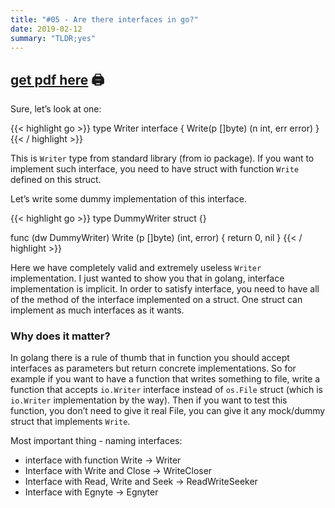 ```yaml
---
title: "#05 - Are there interfaces in go?"
date: 2019-02-12
summary: "TLDR;yes"
---
```


## [get pdf here](/gott/episode05.pdf) 🖨

Sure, let’s look at one:

{{< highlight go >}}
type Writer interface {
  Write(p []byte) (n int, err error)
}
{{< / highlight >}}

This is `Writer` type from standard library (from io package). If you want to implement such interface, you need to have struct with function `Write` defined on this struct.

Let’s write some dummy implementation of this interface.

{{< highlight go >}}
type DummyWriter struct {}

func (dw DummyWriter) Write (p []byte) (int, error) {
  return 0, nil
}
{{< / highlight >}}

Here we have completely valid and extremely useless `Writer` implementation. I just wanted to show you that in golang, interface implementation is implicit. In order to satisfy interface, you need to have all of the method of the interface implemented on a struct. One struct can implement as much interfaces as it wants.

### Why does it matter?
In golang there is a rule of thumb that in function you should accept interfaces as parameters but return concrete implementations. So for example if you want to have a function that writes something to file, write a function that accepts `io.Writer` interface instead of `os.File` struct (which is `io.Writer` implementation by the way). Then if you want to test this function, you don’t need to give it real File, you can give it any mock/dummy struct that implements `Write`.

Most important thing - naming interfaces:

- interface with function Write -> Writer
- Interface with Write and Close -> WriteCloser
- Interface with Read, Write and Seek -> ReadWriteSeeker
- Interface with Egnyte -> Egnyter